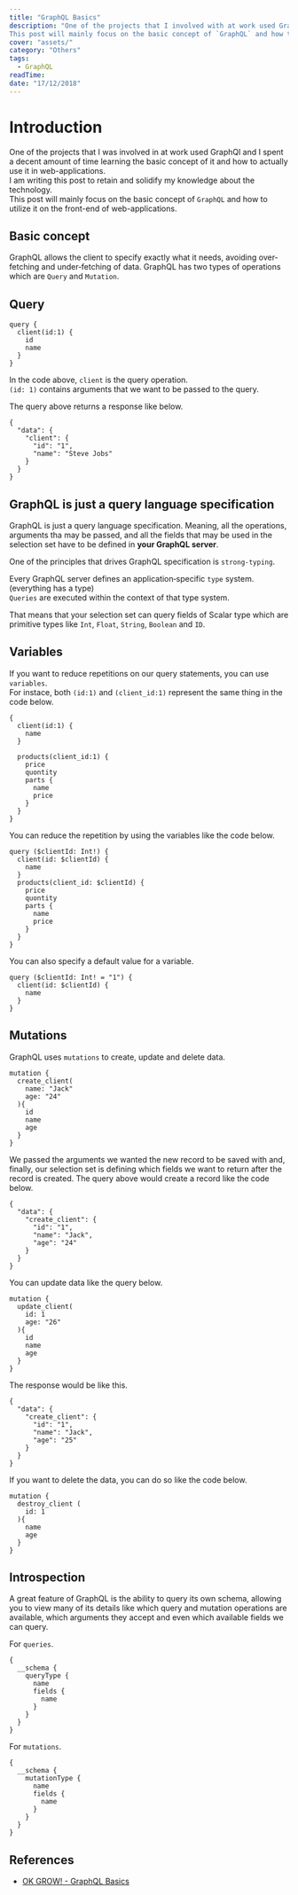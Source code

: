 ```yaml
---
title: "GraphQL Basics"
description: "One of the projects that I involved with at work used GraphQl and I spent a decent amount of time learning the basic concept of the tool and how to actually use it in applications. I am writing this post so that I can retain my knowledge of the technology and use it in my personal projects in the future.
This post will mainly focus on the basic concept of `GraphQL` and how to use it on the front-end of your application."
cover: "assets/"
category: "Others"
tags: 
  - GraphQL
readTime: 
date: "17/12/2018"
---
```

# Introduction
One of the projects that I was involved in at work used GraphQl and I spent a decent amount of time learning the basic concept of it and how to actually use it in web-applications.   
I am writing this post to retain and solidify my knowledge about the technology.  
This post will mainly focus on the basic concept of `GraphQL` and how to utilize it on the front-end of web-applications.

## Basic concept
GraphQL allows the client to specify exactly what it needs, avoiding over‐fetching and under‐fetching of data.
GraphQL has two types of operations which are `Query` and `Mutation`.

## Query

```
query {
  client(id:1) {
    id
    name
  }
}
```

In the code above, `client` is the query operation.  
`(id: 1)` contains arguments that we want to be passed to the query.

The query above returns a response like below.

```
{
  "data": {
    "client": {
      "id": "1",
      "name": "Steve Jobs"
    }
  }
}
```

## GraphQL is just a query language specification

GraphQL is just a query language specification. Meaning, all the operations, arguments tha may be passed, and all the fields that may be used in the selection set have to be defined in __your GraphQL server__.

One of the principles that drives GraphQL specification is `strong-typing`.

Every GraphQL server defines an application‐specific `type` system.(everything has a type)  
`Queries` are executed within the context of that type system.

That means that your selection set can query fields of Scalar type which are primitive types like `Int`, `Float`, `String`, `Boolean` and `ID`.


## Variables
If you want to reduce repetitions on our query statements, you can use `variables`.  
For instace, both `(id:1)` and `(client_id:1)` represent the same thing in the code below.
```
{
  client(id:1) {
    name
  }
  
  products(client_id:1) {
    price
    quontity
    parts {
      name
      price
    }
  }
}
```
 You can reduce the repetition by using the variables like the code below.

```
query ($clientId: Int!) {
  client(id: $clientId) {
    name
  }
  products(client_id: $clientId) {
    price
    quontity
    parts {
      name
      price
    }
  }
}
```

You can also specify a default value for a variable.

```
query ($clientId: Int! = "1") {
  client(id: $clientId) {
    name
  }
}
```

## Mutations
GraphQL uses `mutations` to create, update and delete data.

```
mutation {
  create_client(
    name: "Jack"
    age: "24"
  ){
    id
    name
    age
  }
}
```
We passed the arguments we wanted the new record to be saved with and, finally, our selection set is defining which fields we want to return after the record is created.
The query above would create a record like the code below.

```
{
  "data": {
    "create_client": {
      "id": "1",
      "name": "Jack",
      "age": "24"
    }
  }
}
```

You can update data like the query below.

```
mutation {
  update_client(
    id: 1
    age: "26"
  ){
    id
    name
    age
  }
}
```

The response would be like this.

```
{
  "data": {
    "create_client": {
      "id": "1",
      "name": "Jack",
      "age": "25"
    }
  }
}
```

If you want to delete the data, you can do so like the code below.

```
mutation {
  destroy_client (
    id: 1
  ){
    name
    age
  }
}
```

## Introspection
A great feature of GraphQL is the ability to query its own schema, allowing you to view many of its details like which query and mutation operations are available, which arguments they accept and even which available fields we can query.

For `queries`.

```
{
  __schema {
    queryType {
      name
      fields {
        name
      }
    }
  }
}
```

For `mutations`.

```
{
  __schema {
    mutationType {
      name
      fields {
        name
      }
    }
  }
}
```

## References
- [OK GROW! - GraphQL Basics](https://www.okgrow.com/posts/graphql-basics)
